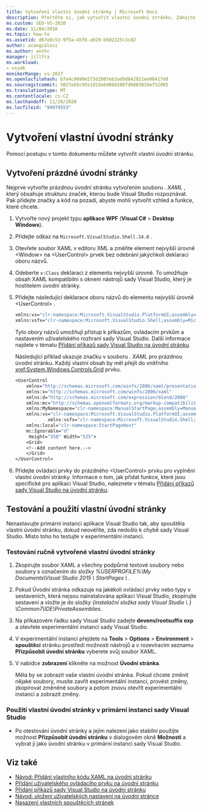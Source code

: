 ```yaml
---
title: Vytvoření vlastní úvodní stránky | Microsoft Docs
description: Přečtěte si, jak vytvořit vlastní úvodní stránku. Zahajte prázdnou úvodní stránku, přidejte ovládací prvky do prázdného prvku UserControl a potom stránku otestujte.
ms.custom: SEO-VS-2020
ms.date: 11/04/2016
ms.topic: how-to
ms.assetid: d67e0c53-9f5a-45fb-a929-b9d2125c3c82
author: acangialosi
ms.author: anthc
manager: jillfra
ms.workload:
- vssdk
monikerRange: vs-2017
ms.openlocfilehash: b7e4c9690e573d2807eb3ad9d842921ee08417d8
ms.sourcegitcommit: 5027eb5c95e1d2da6d08d208fd6883819ef52d05
ms.translationtype: MT
ms.contentlocale: cs-CZ
ms.lasthandoff: 11/20/2020
ms.locfileid: "94974553"
---
```

# <a name="creating-a-custom-start-page"></a>Vytvoření vlastní úvodní stránky

Pomocí postupu v tomto dokumentu můžete vytvořit vlastní úvodní stránku.

## <a name="create-a-blank-start-page"></a>Vytvoření prázdné úvodní stránky

Nejprve vytvořte prázdnou úvodní stránku vytvořením souboru *. XAML* , který obsahuje strukturu značek, kterou bude Visual Studio rozpoznávat. Pak přidejte značky a kód na pozadí, abyste mohli vytvořit vzhled a funkce, které chcete.

1. Vytvořte nový projekt typu **aplikace WPF** (**Visual C#**  >  **Desktop Windows**).

2. Přidejte odkaz na `Microsoft.VisualStudio.Shell.14.0` .

3. Otevřete soubor XAML v editoru XML a změňte element nejvyšší úrovně \<Window> na \<UserControl> prvek bez odebrání jakýchkoli deklarací oboru názvů.

4. Odeberte `x:Class` deklaraci z elementu nejvyšší úrovně. To umožňuje obsah XAML kompatibilní s oknem nástrojů sady Visual Studio, který je hostitelem úvodní stránky.

5. Přidejte následující deklarace oboru názvů do elementu nejvyšší úrovně \<UserControl> .

    ```vb
    xmlns:vs="clr-namespace:Microsoft.VisualStudio.PlatformUI;assembly=Microsoft.VisualStudio.Shell.14.0"
    xmlns:vsfx="clr-namespace:Microsoft.VisualStudio.Shell;assembly=Microsoft.VisualStudio.Shell.14.0"
    ```

     Tyto obory názvů umožňují přístup k příkazům, ovládacím prvkům a nastavením uživatelského rozhraní sady Visual Studio. Další informace najdete v tématu [Přidání příkazů sady Visual Studio na úvodní stránku](../extensibility/adding-visual-studio-commands-to-a-start-page.md).

     Následující příklad ukazuje značku v souboru *. XAML* pro prázdnou úvodní stránku. Každý vlastní obsah by měl přejít do vnitřního <xref:System.Windows.Controls.Grid> prvku.

    ```vb
    <UserControl
        xmlns="http://schemas.microsoft.com/winfx/2006/xaml/presentation"
        xmlns:x="http://schemas.microsoft.com/winfx/2006/xaml"
        xmlns:d="http://schemas.microsoft.com/expression/blend/2008"
        xmlns:mc="http://schemas.openxmlformats.org/markup-compatibility/2006"
        xmlns:MyNamespace="clr-namespace:ManualStartPage;assembly=ManualStartPage"
        xmlns:vs="clr-namespace:Microsoft.VisualStudio.PlatformUI;assembly=Microsoft.VisualStudio.Shell.14.0"
                xmlns:vsfx="clr-namespace:Microsoft.VisualStudio.Shell;assembly=Microsoft.VisualStudio.Shell.14.0"
        xmlns:local="clr-namespace:StartPageHost"
        mc:Ignorable="d"
         Height="350" Width="525">
        <Grid>
        <!--Add content here.-->
        </Grid>
    </UserControl>
    ```

6. Přidejte ovládací prvky do prázdného \<UserControl> prvku pro vyplnění vlastní úvodní stránky. Informace o tom, jak přidat funkce, které jsou specifické pro aplikaci Visual Studio, naleznete v tématu [Přidání příkazů sady Visual Studio na úvodní stránku](../extensibility/adding-visual-studio-commands-to-a-start-page.md).

## <a name="test-and-apply-the-custom-start-page"></a>Testování a použití vlastní úvodní stránky

Nenastavujte primární instanci aplikace Visual Studio tak, aby spouštěla vlastní úvodní stránku, dokud neověříte, zda nedošlo k chybě sady Visual Studio. Místo toho ho testujte v experimentální instanci.

### <a name="to-test-a-manually-created-custom-start-page"></a>Testování ručně vytvořené vlastní úvodní stránky

1. Zkopírujte soubor XAML a všechny podpůrné textové soubory nebo soubory s označením do složky *%USERPROFILE%\My Documents\Visual Studio 2015 \ StartPages \\* .

2. Pokud Úvodní stránka odkazuje na jakékoli ovládací prvky nebo typy v sestaveních, která nejsou nainstalována aplikací Visual Studio, zkopírujte sestavení a vložte je do *složky {instalační složka sady Visual Studio \\ } \Common7\IDE\PrivateAssemblies*.

3. Na příkazovém řádku sady Visual Studio zadejte **devenv/rootsuffix exp** a otevřete experimentální instanci sady Visual Studio.

4. V experimentální instanci přejdete na **Tools**  >  **Options**  >  **Environment**  >  **spouštěcí** stránku prostředí možnosti nástrojů a v rozevíracím seznamu **Přizpůsobit úvodní stránku** vyberete svůj soubor XAML.

5. V nabídce **zobrazení** klikněte na možnost **Úvodní stránka**.

     Měla by se zobrazit vaše vlastní úvodní stránka. Pokud chcete změnit nějaké soubory, musíte zavřít experimentální instanci, provést změny, zkopírovat změněné soubory a potom znovu otevřít experimentální instanci a zobrazit změny.

### <a name="to-apply-the-custom-start-page-in-the-primary-instance-of-visual-studio"></a>Použití vlastní úvodní stránky v primární instanci sady Visual Studio

- Po otestování úvodní stránky a jejím nalezení jako stabilní použijte možnost **Přizpůsobit úvodní stránku** v dialogovém okně **Možnosti** a vybrat ji jako úvodní stránku v primární instanci sady Visual Studio.

## <a name="see-also"></a>Viz také

- [Návod: Přidání vlastního kódu XAML na úvodní stránku](../extensibility/walkthrough-adding-custom-xaml-to-the-start-page.md)
- [Přidání uživatelského ovládacího prvku na úvodní stránku](../extensibility/adding-user-control-to-the-start-page.md)
- [Přidání příkazů sady Visual Studio na úvodní stránku](../extensibility/adding-visual-studio-commands-to-a-start-page.md)
- [Návod: uložení uživatelských nastavení na úvodní stránce](../extensibility/walkthrough-saving-user-settings-on-a-start-page.md)
- [Nasazení vlastních spouštěcích stránek](../extensibility/deploying-custom-start-pages.md)
